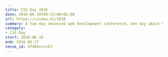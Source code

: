 ```yaml
---
title: CSS Day 2016
date: 2016-06-16T08:15:00+02:00
url: https://cssday.nl/2016
summary: A two-day advanced web development conference, one day about CSS, and one day about HTML.
category:
- CSS Day
start: 2016-06-16
end: 2016-06-17
venue_id: 9f469vcx+53
---
```

